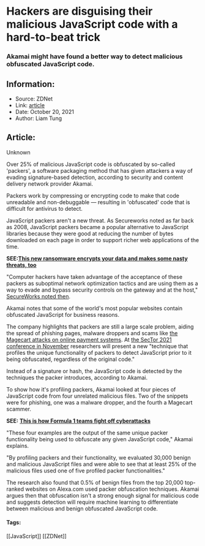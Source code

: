 # Hackers are disguising their malicious JavaScript code with a hard-to-beat trick
### Akamai might have found a better way to detect malicious obfuscated JavaScript code.

## Information:
+ Source: ZDNet
+ Link: [article](https://www.zdnet.com/article/hackers-are-disguising-their-malicious-javascript-code-with-hard-to-beat-trick/)
+ Date: October 20, 2021
+ Author: Liam Tung


## Article:
Unknown

Over 25% of malicious JavaScript code is obfuscated by so-called 'packers', a software packaging method that has given attackers a way of evading signature-based detection, according to security and content delivery network provider Akamai. 

Packers work by compressing or encrypting code to make that code unreadable and non-debuggable — resulting in 'obfuscated' code that is difficult for antivirus to detect. 


JavaScript packers aren't a new threat. As Secureworks noted as far back as 2008, JavaScript packers became a popular alternative to JavaScript libraries because they were good at reducing the number of bytes downloaded on each page in order to support richer web applications of the time. 

**SEE:**[**This new ransomware encrypts your data and makes some nasty threats, too**](https://www.zdnet.com/article/this-new-ransomware-encrypts-your-data-and-makes-some-nasty-threats-too/)

"Computer hackers have taken advantage of the acceptance of these packers as suboptimal network optimization tactics and are using them as a way to evade and bypass security controls on the gateway and at the host," [SecureWorks noted then](https://www.secureworks.com/research/thepacker). 

Akamai notes that some of the world's most popular websites contain obfuscated JavaScript for business reasons. 

The company highlights that packers are still a large scale problem, aiding the spread of phishing pages, malware droppers and scams like [the Magecart attacks on online payment systems](https://www.zdnet.com/article/visas-plan-against-magecart-attacks-devalue-and-disrupt/). At [the SecTor 2021 conference in November](https://sector.ca/in-person/) researchers will present a new "technique that profiles the unique functionality of packers to detect JavaScript prior to it being obfuscated, regardless of the original code."






Instead of a signature or hash, the JavaScript code is detected by the techniques the packer introduces, according to Akamai. 

To show how it's profiling packers, Akamai looked at four pieces of JavaScript code from four unrelated malicious files. Two of the snippets were for phishing, one was a malware dropper, and the fourth a Magecart scammer. 

**SEE:** [**This is how Formula 1 teams fight off cyberattacks**](https://www.zdnet.com/article/this-is-how-formula-1-teams-fight-off-cyberattacks/)

"These four examples are the output of the same unique packer functionality being used to obfuscate any given JavaScript code," Akamai explains. 

"By profiling packers and their functionality, we evaluated 30,000 benign and malicious JavaScript files and were able to see that at least 25% of the malicious files used one of five profiled packer functionalities."

The research also found that 0.5% of benign files from the top 20,000 top-ranked websites on Alexa.com used packer obfuscation techniques. Akamai argues then that obfuscation isn't a strong enough signal for malicious code and suggests detection will require machine learning to differentiate between malicious and benign obfuscated JavaScript code. 





#### Tags:
[[JavaScript]] [[ZDNet]]
